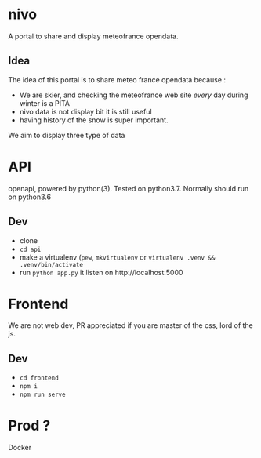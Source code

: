 # nivo

A portal to share and display meteofrance opendata.

## Idea

The idea of this portal is to share meteo france opendata because :

* We are skier, and checking the meteofrance web site _every_ day during winter is a PITA
* nivo data is not display bit it is still useful
* having history of the snow is super important.

We aim to display three type of data


# API

openapi, powered by python(3). Tested on python3.7. Normally should run on python3.6

## Dev

* clone
* `cd api`
* make a virtualenv (`pew`, `mkvirtualenv` or `virtualenv .venv && .venv/bin/activate`
* run `python app.py` it listen on http://localhost:5000

# Frontend

We are not web dev, PR appreciated if you are master of the css, lord of the js.

## Dev

* `cd frontend`
* `npm i`
* `npm run serve`


# Prod ?

Docker
